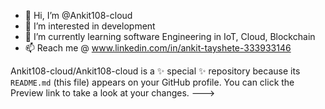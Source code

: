 - 👋 Hi, I’m @Ankit108-cloud
- 👀 I’m interested in development
- 🌱 I’m currently learning software Engineering in IoT, Cloud, Blockchain
- 📫 Reach me @ www.linkedin.com/in/ankit-tayshete-333933146


Ankit108-cloud/Ankit108-cloud is a ✨ special ✨ repository because its `README.md` (this file) appears on your GitHub profile.
You can click the Preview link to take a look at your changes.
--->
